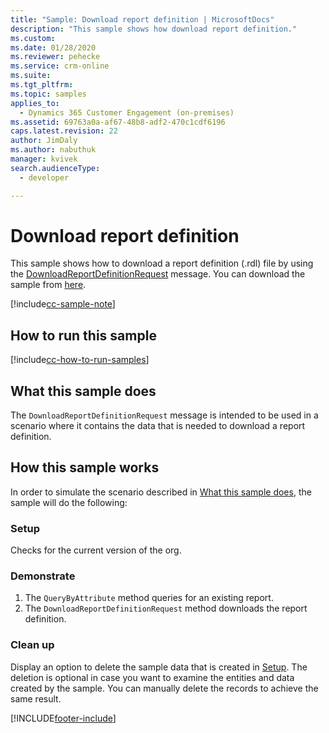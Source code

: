 ```yaml
---
title: "Sample: Download report definition | MicrosoftDocs"
description: "This sample shows how download report definition."
ms.custom: 
ms.date: 01/28/2020
ms.reviewer: pehecke
ms.service: crm-online
ms.suite: 
ms.tgt_pltfrm: 
ms.topic: samples
applies_to: 
  - Dynamics 365 Customer Engagement (on-premises)
ms.assetid: 69763a0a-af67-48b8-adf2-470c1cdf6196
caps.latest.revision: 22
author: JimDaly
ms.author: nabuthuk
manager: kvivek
search.audienceType: 
  - developer

---
```


# Download report definition

This sample shows how to download a report definition (.rdl) file by using the [DownloadReportDefinitionRequest](https://docs.microsoft.com/dotnet/api/microsoft.crm.sdk.messages.downloadreportdefinitionrequest?view=dynamics-general-ce-9) message. You can download the sample from [here](https://github.com/microsoft/PowerApps-Samples/tree/master/cds/orgsvc/C%23/DownloadReportDefinition).

[!include[cc-sample-note](includes/cc-sample-note.md)]

## How to run this sample

[!include[cc-how-to-run-samples](includes/cc-how-to-run-PA-samples.md)]

## What this sample does

The `DownloadReportDefinitionRequest` message is intended to be used in a scenario where it contains the data that is needed to download a report definition.

## How this sample works

In order to simulate the scenario described in [What this sample does](#what-this-sample-does), the sample will do the following:

### Setup

Checks for the current version of the org.

### Demonstrate

1. The `QueryByAttribute` method  queries for an existing report.
2. The `DownloadReportDefinitionRequest` method downloads  the report definition.

### Clean up

Display an option to delete the sample data that is created in [Setup](#setup). The deletion is optional in case you want to examine the entities and data created by the sample. You can manually delete the records to achieve the same result.

[!INCLUDE[footer-include](../../../includes/footer-banner.md)]
